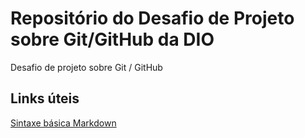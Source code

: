 # Repositório do Desafio de Projeto sobre Git/GitHub da DIO
Desafio de projeto sobre Git / GitHub

## Links úteis

[Sintaxe básica Markdown](https://www.markdownguide.org/basic-syntax/)
